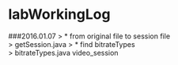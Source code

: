labWorkingLog
=====
###2016.01.07
		> * from original file to session file<br>
		> getSession.java
		> * find bitrateTypes <br>
		> bitrateTypes.java video_session

